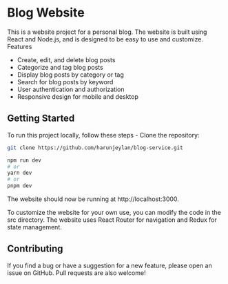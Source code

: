 # Blog Website

This is a website project for a personal blog. The website is built using React and Node.js, and is designed to be easy to use and customize.
Features

  - Create, edit, and delete blog posts
  - Categorize and tag blog posts
  - Display blog posts by category or tag
  - Search for blog posts by keyword
  -  User authentication and authorization
  - Responsive design for mobile and desktop

## Getting Started

To run this project locally, follow these steps
    - Clone the repository:
 
  ```bash
  git clone https://github.com/harunjeylan/blog-service.git

  npm run dev
  # or
  yarn dev
  # or
  pnpm dev
  ```


The website should now be running at http://localhost:3000.

To customize the website for your own use, you can modify the code in the src directory. The website uses React Router for navigation and Redux for state management.
## Contributing

If you find a bug or have a suggestion for a new feature, please open an issue on GitHub. Pull requests are also welcome!
